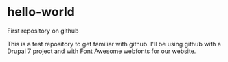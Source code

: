 # hello-world
First repository on github

This is a test repository to get familiar with github. I'll be using github with a Drupal 7 project and with Font Awesome webfonts for our website.
